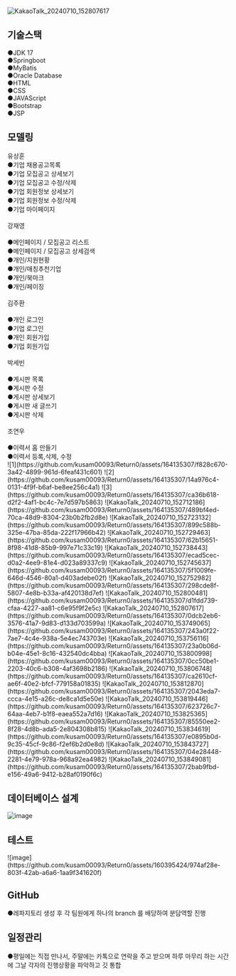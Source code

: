 ![KakaoTalk_20240710_152807617](https://github.com/kusam00093/Return0/assets/164135307/389e0f57-2b1b-4555-9779-6f446ce77146)<h2>기술스택</h2>
●JDK 17<br>
●Springboot<br>
●MyBatis<br>
●Oracle Database<br>
●HTML<br>
●CSS<br>
●JAVAScript<br> 
●Bootstrap<br>
●JSP<br>
<h2>모델링</h2>
유상훈<br>
●기업 채용공고목록<br>
●기업 모집공고 상세보기<br>
●기업 모집공고 수정/삭제<br> 
●기업 회원정보 상세보기<br>
●기업 회원정보 수정/삭제<br>
●기업 마이페이지<br>
<br>
강재영<br>
<br>
●메인페이지 / 모집공고 리스트<br>
●메인페이지 / 모집공고 상세검색<br>
●개인/지원현황<br>
●개인/매칭추천기업<br>
●개인/북마크<br>
●개인/페이징<br>
<br>
김주환<br>
<br>
●개인 로그인<br>
●기업 로그인<br>
●개인 회원가입<br>
●기업 회원가입<br>
<br>
박세빈<br>
<br>
●게시판 목록<br>
●게시판 수정<br>
●게시판 상세보기<br>
●게시판 새 글쓰기<br>
●게시판 삭제<br>
<br>
조연우<br>
<br>
●이력서 홈 만들기<br>
●이력서 등록,삭제, 수정<br>
![1](https://github.com/kusam00093/Return0/assets/164135307/f828c670-3a42-4899-961d-6feaf431c601)
![2](https://github.com/kusam00093/Return0/assets/164135307/14a976c4-0131-4f9f-b6af-be8ee256c4a1)
![3](https://github.com/kusam00093/Return0/assets/164135307/ca36b618-d2f2-4af1-bc4c-7e7d597b5863)
![KakaoTalk_20240710_152712186](https://github.com/kusam00093/Return0/assets/164135307/489bf4ed-70ca-48d9-8304-23b0b2fb2d8e)
![KakaoTalk_20240710_152723132](https://github.com/kusam00093/Return0/assets/164135307/899c588b-325e-47ba-85da-222f17966b42)
![KakaoTalk_20240710_152729463](https://github.com/kusam00093/Return0/assets/164135307/62b15651-8f98-41d8-85b9-997e71c33c19)
![KakaoTalk_20240710_152738443](https://github.com/kusam00093/Return0/assets/164135307/ecad5cec-d0a2-4ee9-81e4-d023a89337c9)
![KakaoTalk_20240710_152745637](https://github.com/kusam00093/Return0/assets/164135307/5f1009fe-646d-4546-80a1-d403adebe02f)
![KakaoTalk_20240710_152752982](https://github.com/kusam00093/Return0/assets/164135307/298cde8f-5807-4e8b-b33a-af420138d7ef)
![KakaoTalk_20240710_152800481](https://github.com/kusam00093/Return0/assets/164135307/d1fdd739-cfaa-4227-aa81-c6e95f9f2e5c)
![KakaoTalk_20240710_152807617](https://github.com/kusam00093/Return0/assets/164135307/0dcb2eb6-3576-41a7-9d83-d133d703599a)
![KakaoTalk_20240710_153749065](https://github.com/kusam00093/Return0/assets/164135307/243a0f22-7ae7-4c4e-938a-5e4ec743703e)
![KakaoTalk_20240710_153756116](https://github.com/kusam00093/Return0/assets/164135307/23a0b06d-b04e-45e1-8c16-432540dc4bba)
![KakaoTalk_20240710_153800998](https://github.com/kusam00093/Return0/assets/164135307/0cc50be1-2203-40c6-b308-4af3698b2186)
![KakaoTalk_20240710_153806748](https://github.com/kusam00093/Return0/assets/164135307/ca2610cf-ae6f-40e2-bfcf-779158a01835)
![KakaoTalk_20240710_153812870](https://github.com/kusam00093/Return0/assets/164135307/2043eda7-ccca-4e15-a26c-de8ca1d5e50e)
![KakaoTalk_20240710_153819446](https://github.com/kusam00093/Return0/assets/164135307/623726c7-64aa-4eb7-b1f8-eaea552a7d16)
![KakaoTalk_20240710_153825365](https://github.com/kusam00093/Return0/assets/164135307/85550ee2-8f28-4d8b-ada5-2e804308b815)
![KakaoTalk_20240710_153834619](https://github.com/kusam00093/Return0/assets/164135307/e0895b0d-9c35-45cf-9c86-f2ef6b2d0e8d)
![KakaoTalk_20240710_153843727](https://github.com/kusam00093/Return0/assets/164135307/04e28448-2281-4e79-978a-968a92ea4982)
![KakaoTalk_20240710_153849081](https://github.com/kusam00093/Return0/assets/164135307/2bab9fbd-e156-49a6-9412-b28af0190f6c)



<h2>데이터베이스 설계</h2>


![image](https://github.com/kusam00093/Return0/assets/160395424/930f8139-6e9f-4acd-b432-50eaf3483227)

<h2>테스트</h2>
![image](https://github.com/kusam00093/Return0/assets/160395424/974af28e-803f-42ab-a6a6-1aa9f341620f)


<h2>GitHub</h2>
●레파지토리 생성 후 각 팀원에게 하나의 branch 를 배당하여 분담역할 진행
<h2>일정관리</h2>
●평일에는 직접 만나서, 주말에는 카톡으로 연락을 주고 받으며 하루 마무리 하는 시간에 그날 각자의 진행상황을 파악하고 깃 통합

